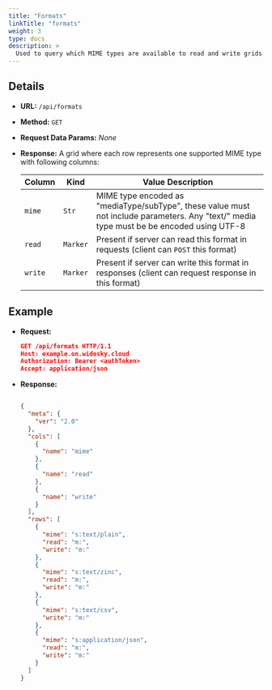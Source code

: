 ```yaml
---
title: "Formats"
linkTitle: "formats"
weight: 3
type: docs
description: >
  Used to query which MIME types are available to read and write grids.
---
```


## Details

- **URL:** `/api/formats`

- **Method:** `GET`

- **Request Data Params:** *None*

- **Response:** A grid where each row represents one supported MIME type with following columns:

  |Column|Kind|Value Description|
  |------|----|-----------|
  |`mime`|`Str`|MIME type encoded as "mediaType/subType", these value must not include parameters. Any "text/" media type must be be encoded using UTF-8|
  |`read`|`Marker`|Present if server can read this format in requests (client can `POST` this format)|
  |`write`|`Marker`|Present if server can write this format in responses (client can request response in this format)|

## Example

- **Request:**
  ```json
  GET /api/formats HTTP/1.1
  Host: example.on.widesky.cloud
  Authorization: Bearer <authToken>
  Accept: application/json
  ```
- **Response:**
  ```json

  {
    "meta": {
      "ver": "2.0"
    },
    "cols": [
      {
        "name": "mime"
      },
      {
        "name": "read"
      },
      {
        "name": "write"
      }
    ],
    "rows": [
      {
        "mime": "s:text/plain",
        "read": "m:",
        "write": "m:"
      },
      {
        "mime": "s:text/zinc",
        "read": "m:",
        "write": "m:"
      },
      {
        "mime": "s:text/csv",
        "write": "m:"
      },
      {
        "mime": "s:application/json",
        "read": "m:",
        "write": "m:"
      }
    ]
  }
  ```

